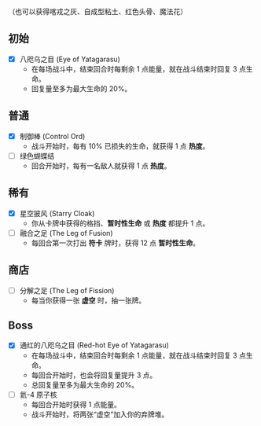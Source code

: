（也可以获得喀戎之灰、自成型粘土、红色头骨、魔法花）

## 初始

- [x] 八咫乌之目 (Eye of Yatagarasu)
  - 在每场战斗中，结束回合时每剩余 1 点能量，就在战斗结束时回复 3 点生命。
  - 回复量至多为最大生命的 20%。

## 普通

- [x] 制御棒 (Control Ord)
  - 战斗开始时，每有 10% 已损失的生命，就获得 1 点 **热度**。
- [ ] 绿色蝴蝶结
  - 回合开始时，每有一名敌人就获得 1 点 **热度**。

## 稀有

- [x] 星空披风 (Starry Cloak)
  - 你从卡牌中获得的格挡、**暂时性生命** 或 **热度** 都提升 1 点。
- [ ] 融合之足 (The Leg of Fusion)
  - 每回合第一次打出 **符卡** 牌时，获得 12 点 **暂时性生命**。

## 商店

- [ ] 分解之足 (The Leg of Fission)
  - 每当你获得一张 **虚空** 时，抽一张牌。

## Boss

- [x] 通红的八咫乌之目 (Red-hot Eye of Yatagarasu)
  - 在每场战斗中，结束回合时每剩余 1 点能量，就在战斗结束时回复 3 点生命。
  - 每回合开始时，也会将回复量提升 3 点。
  - 总回复量至多为最大生命的 20%。
- [ ] 氦-4 原子核
  - 每回合开始时获得 1 点能量。
  - 战斗开始时，将两张“虚空”加入你的弃牌堆。